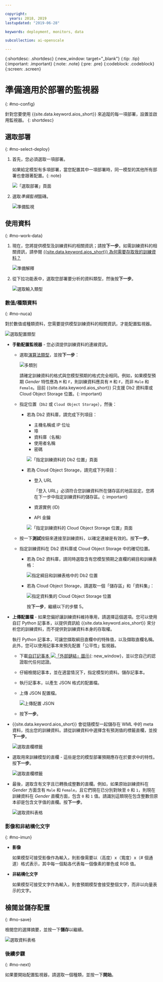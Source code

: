 ```yaml
---

copyright:
  years: 2018, 2019
lastupdated: "2019-06-28"

keywords: deployment, monitors, data

subcollection: ai-openscale

---
```


{:shortdesc: .shortdesc}
{:new_window: target="_blank"}
{:tip: .tip}
{:important: .important}
{:note: .note}
{:pre: .pre}
{:codeblock: .codeblock}
{:screen: .screen}

# 準備適用於部署的監視器
{: #mo-config}

針對您要使用 {{site.data.keyword.aios_short}} 來追蹤的每一項部署，設置並啟用監視器。
{: shortdesc}

## 選取部署
{: #mo-select-deploy}

1.  首先，您必須選取一項部署。

    如果給定模型有多項部署，當您配置其中一項部署時，同一模型的其他所有部署也會跟著配置。{: note}

    ![「選取部署」頁面](images/config-select-deploy.png)

1.  選取*準備監視*圖磚。

    ![準備監視](images/config-prep-monitor.png)

## 使用資料
{: #mo-work-data}

1.  現在，您將提供模型及訓練資料的相關資訊；請按**下一步**。如需訓練資料的相關資訊，請參閱 [{{site.data.keyword.aios_short}} 為何需要存取我的訓練資料？](/docs/services/ai-openscale?topic=ai-openscale-trainingdata#trainingdata)

    ![準備解釋](images/config-what-monitor.png)

1.  從下拉功能表中，選取您部署要分析的資料類型，然後按**下一步**。

    ![選取輸入類型](images/config-input-monitor.png)

### 數值/種類資料
{: #mo-nuca}

對於數值或種類資料，您需要提供模型訓練資料的相關資訊，才能配置監視器。

  ![選取配置類型](images/config-manual-monitor.png)

- **手動配置監視器** - 您必須提供訓練資料的連線資訊。

    - 選取[演算法類型](/docs/services/ai-openscale?topic=ai-openscale-acc-monitor#acc-understand)，並按**下一步**：

      ![多類別](images/multiclass.png)

      請確定訓練資料的格式與您模型預期的格式完全相同。例如，如果模型預期 *Gender* 特性應為 `M` 和 `F`，則訓練資料應具有 `M` 和 `F`，而非 `Male` 和 `Female`。目前 {{site.data.keyword.aios_short}} 只支援 Db2 資料庫或 Cloud Object Storage 位置。{: important}

    - 指定位置（`Db2` 或 `Cloud Object Storage`），然後：

        - 若為 Db2 資料庫，請完成下列項目：

            - 主機名稱或 IP 位址
            - 埠
            - 資料庫（名稱）
            - 使用者名稱
            - 密碼

            ![「指定訓練資料的 Db2 位置」頁面](images/config-train-db2-monitor.png)

        - 若為 Cloud Object Storage，請完成下列項目：

            - 登入 URL

              「登入 URL」必須符合您訓練資料所在儲存區的地區設定。您將在下一步中指定訓練資料的儲存區。{: important}

            - 資源實例 (ID)
            - API 金鑰

            ![「指定訓練資料的 Cloud Object Storage 位置」頁面](images/config-train-cos-monitor.png)

    - 按一下**測試**按鈕來連接至訓練資料，以確定連線是有效的。按**下一步**。

    - 指定訓練資料在 Db2 資料庫或 Cloud Object Storage 中的確切位置。

        - 若為 Db2 資料庫，請同時選取含有您模型預期之直欄的綱目和訓練表格：

          ![指定綱目和訓練表格中的 Db2 位置](images/fair-config-table-db2.png)

        - 若為 Cloud Object Storage，請選取一個「儲存區」和「資料集」：

          ![指定資料集的 Cloud Object Storage 位置](images/fair-config-dset-cos.png)

          按**下一步**，繼續以下的步驟 5。

- **上傳配置檔** - 如果您偏好讓訓練資料維持專用，請選擇這個選項。您可以使用自訂 Python 記事本，以提供資訊給 {{site.data.keyword.aios_short}} 來分析您的訓練資料，而不提供對訓練資料本身的存取權。

  執行 Python 記事本，可讓您擷取綱目直欄中的特殊值，以及擷取直欄名稱。此外，您可以使用記事本來預先配置「公平性」監視器。

    - 下載[自訂記事本 ![「外部鏈結」圖示](../../icons/launch-glyph.svg "「外部鏈結」圖示")](https://github.com/IBM-Watson/aios-data-distribution/blob/master/training_statistics_notebook.ipynb){: new_window}，並以您自己的認證取代任何認證。

    - 仔細檢閱記事本，並在適當情況下，指定模型的資料。儲存記事本。

    - 執行記事本，以產生 JSON 格式的配置檔。

    - 上傳 JSON 配置檔。

        ![上傳配置 JSON](images/config-json-monitor.png)

    - 按**下一步**。

- {{site.data.keyword.aios_short}} 會從隨模型一起儲存在 WML 中的 meta 資料，找出您的訓練資料。請從訓練資料中選擇含有預測值的標籤直欄，並按**下一步**。

  ![選取直欄標籤](images/fair-config-column.png)

- 選取用來訓練模型的直欄 - 這些是您的模型部署預期應存在於要求中的特性。按**下一步**。

    ![選取直欄標籤](images/explain-select-column.png)

- 最後，選取含有文字且已轉換成整數的直欄。例如，如果原始訓練資料在 *Gender* 方面含有 `Male` 和 `Female`，且它們現在已分別對映至 `0` 和 `1`，則現在訓練資料在 *Gender* 直欄方面，包含 `0` 和 `1` 值。請識別這類現在包含整數但原本卻是包含文字值的直欄。按**下一步**。

    ![選取資料表格](images/explain-text-column.png)

### 影像和非結構化文字
{: #mo-imun}

- **影像**

  如果模型可接受影像作為輸入，則影像需要以（高度）x（寬度）x（# 個通道）格式表示，其中每一個點各代表每一個像素的單色或 RGB 值。

- **非結構化文字**

   如果模型可接受文字作為輸入，則會預期模型會接受整個文字，而非以向量表示的文字。

## 檢閱並儲存配置
{: #mo-save}

檢閱您的選擇摘要，並按一下**儲存**以繼續。

  ![選取資料表格](images/config-summary-monitor.png)

### 後續步驟
{: #mo-next}

如果要開始配置監視器，請選取一個種類，並按一下**開始**。
